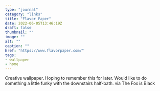 ```yaml
---
type: "journal"
category: "links"
title: "Flavor Paper"
date: 2022-06-05T13:46:19Z
draft: false
thumbnail: ""
image: ""
alt: ""
caption: ""
href: "https://www.flavorpaper.com/"
tags:
- wallpaper
- home
---
```


Creative wallpaper. Hoping to remember this for later. Would like to do something a little funky with the downstairs half-bath. via The Fox is Black
